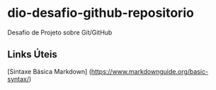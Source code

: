 # dio-desafio-github-repositorio
Desafio de Projeto sobre Git/GitHub

## Links Úteis
[Sintaxe Básica Markdown] (https://www.markdownguide.org/basic-syntax/)
